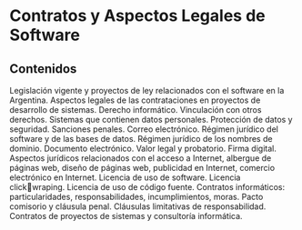 # Contratos y Aspectos Legales de Software 

## Contenidos

Legislación vigente y proyectos de ley relacionados con el software en la Argentina. Aspectos legales de las contrataciones en proyectos de desarrollo de sistemas. Derecho informático. Vinculación con otros derechos. Sistemas que contienen datos personales. Protección de datos y seguridad. Sanciones penales. Correo electrónico. Régimen jurídico del software y de las bases de datos. Régimen jurídico de los nombres de dominio. Documento electrónico. Valor legal y probatorio. Firma digital. Aspectos jurídicos relacionados con el acceso a Internet, albergue de páginas web, diseño de páginas web, publicidad en Internet, comercio electrónico en Internet. Licencia de uso de software. Licencia clickwraping. Licencia de uso de código fuente. Contratos informáticos: particularidades, responsabilidades, incumplimientos, moras. Pacto comisorio y cláusula penal. Cláusulas limitativas de responsabilidad. Contratos de proyectos de sistemas y consultoría informática.